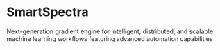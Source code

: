 # SmartSpectra
Next-generation gradient engine for intelligent, distributed, and scalable machine learning workflows featuring advanced automation capabilities
